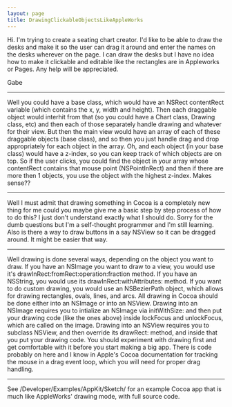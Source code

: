```yaml
---
layout: page
title: DrawingClickableObjectsLikeAppleWorks
---
```


Hi.  I'm trying to create a seating chart creator.  I'd like to be able to draw the desks and make it so the user can drag it around and enter the names on the desks wherever on the page.  I can draw the desks but I have no idea how to make it clickable and editable like the rectangles are in Appleworks or Pages.  Any help will be appreciated.

Gabe

----

Well you could have a base class, which would have an NSRect contentRect variable (which contains the x, y, width and height). Then each draggable object would interhit from that (so you could have a Chart class, Drawing class, etc) and then each of those separately handle drawing and whatever for their view. But then the main view would have an array of each of these draggable objects (base class), and so then you just handle drag and drop appropriately for each object in the array. Oh, and each object (in your base class) would have a z-index, so you can keep track of which objects are on top. So if the user clicks, you could find the object in your array whose contentRect contains that mouse point (NSPointInRect) and then if there are more then 1 objects, you use the object with the highest z-index. Makes sense??

----

Well I must admit that drawing something in Cocoa is a completely new thing for me could you maybe give me a basic step by step process of how to do this?  I just don't understand exactly what I should do.  Sorry for the dumb questions but I'm a self-thought programmer and I'm still learning.  Also is there a way to draw buttons in a say NSView so it can be dragged around.  It might be easier that way.

----

Well drawing is done several ways, depending on the object you want to draw. If you have an NSImage you want to draw to a view, you would use it's     drawInRect:fromRect:operation:fraction method. If you have an NSString, you would use its     drawInRect:withAttributes: method. If you want to do custom drawing, you would use an NSBezierPath object, which allows for drawing rectangles, ovals, lines, and arcs. All drawing in Cocoa should be done either into an NSImage or into an NSView. Drawing into an NSImage requires you to intialize an NSImage via     initWithSize: and then put your drawing code (like the ones above) inside     lockFocus and     unlockFocus, which are called on the image. Drawing into an NSView requires you to subclass NSView, and then override its     drawRect: method, and inside that you put your drawing code. You should experiment with drawing first and get comfortable with it before you start making a big app. There is code probably on here and I know in Apple's Cocoa documentation for tracking the mouse in a drag event loop, which you will need for proper drag handling. 

----

See     /Developer/Examples/AppKit/Sketch/ for an example Cocoa app that is much like AppleWorks' drawing mode, with full source code.

